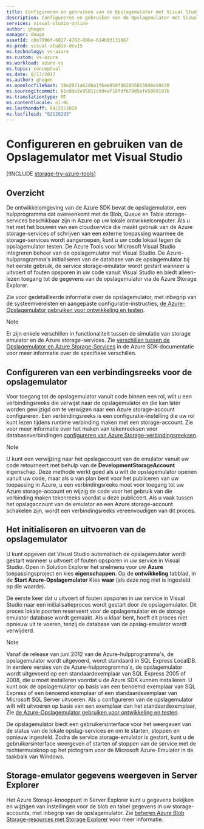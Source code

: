```yaml
---
title: Configureren en gebruiken van de Opslagemulator met Visual Studio | Microsoft Docs
description: Configureren en gebruiken van de Opslagemulator met Visual Studio
services: visual-studio-online
author: ghogen
manager: douge
assetId: c8e7996f-6027-4762-806e-614b93131867
ms.prod: visual-studio-dev15
ms.technology: vs-azure
ms.custom: vs-azure
ms.workload: azure-vs
ms.topic: conceptual
ms.date: 8/17/2017
ms.author: ghogen
ms.openlocfilehash: 39e2071a62d6a1f6ee050f862856815048e50430
ms.sourcegitcommit: 61c8de2e95011c094af18fdf679d5efe5069197b
ms.translationtype: MT
ms.contentlocale: nl-NL
ms.lasthandoff: 04/23/2019
ms.locfileid: "62128293"
---
```

# <a name="configuring-and-using-the-storage-emulator-with-visual-studio"></a>Configureren en gebruiken van de Opslagemulator met Visual Studio
[!INCLUDE [storage-try-azure-tools](../includes/storage-try-azure-tools.md)]

## <a name="overview"></a>Overzicht
De ontwikkelomgeving van de Azure SDK bevat de opslagemulator, een hulpprogramma dat overeenkomt met de Blob, Queue en Table storage-services beschikbaar zijn in Azure op uw lokale ontwikkelcomputer. Als u het met het bouwen van een cloudservice die maakt gebruik van de Azure storage-services of schrijven van een externe toepassing waarmee de storage-services wordt aangeroepen, kunt u uw code lokaal tegen de opslagemulator testen. De Azure Tools voor Microsoft Visual Studio integreren beheer van de opslagemulator met Visual Studio. De Azure-hulpprogramma's initialiseren van de database van de opslagemulator bij het eerste gebruik, de service storage-emulator wordt gestart wanneer u uitvoert of fouten opsporen in uw code vanuit Visual Studio en biedt alleen-lezen toegang tot de gegevens van de opslagemulator via de Azure Storage Explorer.

Zie voor gedetailleerde informatie over de opslagemulator, met inbegrip van de systeemvereisten en aangepaste configuratie-instructies, [de Azure-Opslagemulator gebruiken voor ontwikkeling en testen](storage/common/storage-use-emulator.md).

> [!NOTE]
> Er zijn enkele verschillen in functionaliteit tussen de simulatie van storage emulator en de Azure storage-services. Zie [verschillen tussen de Opslagemulator en Azure Storage-Services](storage/common/storage-use-emulator.md) in de Azure SDK-documentatie voor meer informatie over de specifieke verschillen.
> 
> 

## <a name="configuring-a-connection-string-for-the-storage-emulator"></a>Configureren van een verbindingsreeks voor de opslagemulator
Voor toegang tot de opslagemulator vanuit code binnen een rol, wilt u een verbindingsreeks die verwijst naar de opslagemulator en die kan later worden gewijzigd om te verwijzen naar een Azure storage-account configureren. Een verbindingsreeks is een configuratie-instelling die uw rol kunt lezen tijdens runtime verbinding maken met een storage-account. Zie voor meer informatie over het maken van tekenreeksen voor databaseverbindingen [configureren van Azure Storage-verbindingsreeksen](/azure/storage/common/storage-configure-connection-string).

> [!NOTE]
> U kunt een verwijzing naar het opslagaccount van de emulator vanuit uw code retourneert met behulp van de **DevelopmentStorageAccount** eigenschap. Deze methode werkt goed als u wilt de opslagemulator openen vanuit uw code, maar als u van plan bent voor het publiceren van uw toepassing in Azure, u een verbindingsreeks moet voor toegang tot uw Azure storage-account en wijzig de code voor het gebruik van die verbinding maken tekenreeks voordat u deze publiceert. Als u vaak tussen het opslagaccount van de emulator en een Azure storage-account schakelen zijn, wordt een verbindingsreeks vereenvoudigen van dit proces.
> 
> 

## <a name="initializing-and-running-the-storage-emulator"></a>Het initialiseren en uitvoeren van de opslagemulator
U kunt opgeven dat Visual Studio automatisch de opslagemulator wordt gestart wanneer u uitvoert of fouten opsporen in uw service in Visual Studio. Open in Solution Explorer het snelmenu voor uw **Azure** toepassingsproject en kies **eigenschappen**. Op de **ontwikkeling** tabblad, in de **Start Azure-Opslagemulator** Kies **waar** (als deze nog niet is ingesteld op die waarde).

De eerste keer dat u uitvoert of fouten opsporen in uw service in Visual Studio naar een initialisatieproces wordt gestart door de opslagemulator. Dit proces lokale poorten reserveert voor de opslagemulator en de storage emulator database wordt gemaakt. Als u klaar bent, hoeft dit proces niet opnieuw uit te voeren, tenzij de database van de opslag-emulator wordt verwijderd.

> [!NOTE]
> Vanaf de release van juni 2012 van de Azure-hulpprogramma's, de opslagemulator wordt uitgevoerd, wordt standaard in SQL Express LocalDB. In eerdere versies van de Azure-hulpprogramma's, de opslagemulator wordt uitgevoerd op een standaardexemplaar van SQL Express 2005 of 2008, die u moet installeren voordat u de Azure SDK kunnen installeren. U kunt ook de opslagemulator op basis van een benoemd exemplaar van SQL Express of een benoemd exemplaar of een standaardexemplaar van Microsoft SQL Server uitvoeren. Als u configureren van de opslagemulator wilt wilt uitvoeren op basis van een exemplaar dan het standaardexemplaar, Zie [de Azure-Opslagemulator gebruiken voor ontwikkeling en testen](storage/common/storage-use-emulator.md).
> 
> 

De opslagemulator biedt een gebruikersinterface voor het weergeven van de status van de lokale opslag-services en om te starten, stoppen en opnieuw ingesteld. Zodra de service storage-emulator is gestart, kunt u de gebruikersinterface weergeven of starten of stoppen van de service met de rechtermuisknop op het pictogram voor de Microsoft Azure-Emulator in de taakbalk van Windows.

## <a name="viewing-storage-emulator-data-in-server-explorer"></a>Storage-emulator gegevens weergeven in Server Explorer
Het Azure Storage-knooppunt in Server Explorer kunt u gegevens bekijken en wijzigen van instellingen voor de blob en tabel gegevens in uw storage-accounts, met inbegrip van de opslagemulator. Zie [beheren Azure Blob Storage-resources met Storage Explorer](https://docs.microsoft.com/azure/vs-azure-tools-storage-explorer-blobs) voor meer informatie.

